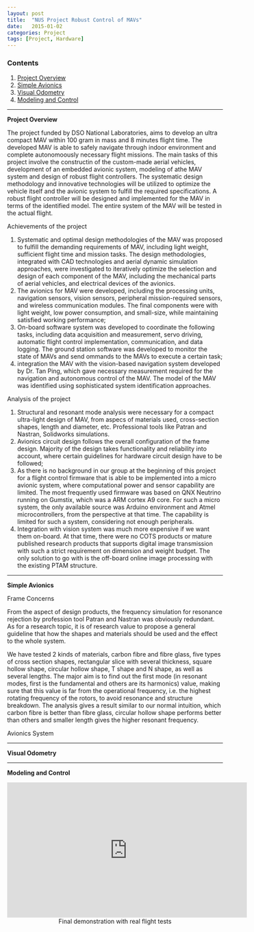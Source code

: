 ```yaml
---
layout: post
title:  "NUS Project Robust Control of MAVs"
date:   2015-01-02
categories: Project
tags: [Project, Hardware]
---
```


### Contents

1. [Project Overview](#project)
2. [Simple Avionics](#avionics)
3. [Visual Odometry](#optical)
4. [Modeling and Control](#control)

___

<a name = "project"></a>

**Project Overview**

The project funded by DSO National Laboratories, aims to develop an ultra compact MAV within 100 gram in mass and 8 minutes flight time. The developed MAV is able to safely navigate through indoor environment and complete autonomoously necessary flight missions. The main tasks of this project involve the constructin of the custom-made aerial vehicles, development of an embedded avionic system, modeling of athe MAV system and design of robust flight controllers. The systematic design methodology and innovative technologies will be utilized to optimize the vehicle itself and the avionic system to fulfill the required specifications. A robust flight controller will be designed and implemented for the MAV in terms of the identified model. The entire system of the MAV will be tested in the actual flight.

Achievements of the project

1. Systematic and optimal design methodologies of the MAV was proposed to fulfill the demanding requirements of MAV, including light weight, sufficient flight time and mission tasks. The design methodologies, integrated with CAD technologies and aerial dynamic simulation approaches, were investigated to iteratively optimize the selection and design of each component of the MAV, including the mechanical parts of aerial vehicles,
and electrical devices of the avionics.
2. The avionics for MAV were developed, including the processing units,
navigation sensors, vision sensors, peripheral mission-required sensors,
and wireless communication modules. The final components were with light weight, low power consumption, and small-size, while maintaining satisfied working performance;
3. On-board software system was developed to coordinate the following
tasks, including data acquisition and measurement, servo driving, automatic flight control implementation, communication, and data logging. The ground station software was developed to monitor the state of MAVs and send  ommands to the MAVs to execute a certain task;
4. integration the MAV with the vision-based navigation system developed
by Dr. Tan Ping, which gave necessary measurement required for the navigation and autonomous control of the MAV. The model of the MAV was identified using sophisticated system identification approaches. 

Analysis of the project

1. Structural and resonant mode analysis were necessary for a compact ultra-light design of MAV, from aspecs of materials used, cross-section shapes, length and diameter, etc. Professional tools like Patran and Nastran, Solidworks simulations. 
2. Avionics circuit design follows the overall configuration of the frame design. Majority of the design takes functionality and reliability into account, where certain guidelines for hardware circuit design have to be followed;
3. As there is no background in our group at the beginning of this project for a flight control firmware that is able to be implemented into a micro avionic system, where computational power and sensor capability are limited. The most frequently used firmware was based on QNX Neutrino running on Gumstix, which was a ARM cortex A9 core. For such a micro system, the only available source was Arduino environment and Atmel microcontrollers, from the perspective at that time. The capability is limited for such a system, considering not enough peripherals. 
4. Integration with vision system was much more expensive if we want them on-board. At that time, there were no COTS products or mature published research products that supports digital image transmission with such a strict requirement on dimension and weight budget. The only solution to go with is the off-board online image processing with the existing PTAM structure. 

___

<a name = "avionics"></a>

**Simple Avionics**

Frame Concerns

From the aspect of design products, the frequency simulation for resonance rejection by profession tool Patran and Nastran was obviously redundant. As for a research topic, it is of research value to propose a general guideline that how the shapes and materials should be used and the effect to the whole system.

We have tested 2 kinds of materials, carbon fibre and fibre glass, five types of cross section shapes, rectangular slice with several thickness, square hollow shape, circular hollow shape, T shape and N shape, as well as several lengths. The major aim is to find out the first mode (in resonant modes, first is the fundamental and others are its harmonics) value, making sure that this value is far from the operational frequency, i.e. the highest rotating frequency of the rotors, to avoid resonance and structure breakdown. The analysis gives a result similar to our normal intuition, which carbon fibre is better than fibre glass, circular hollow shape performs better than others and smaller length gives the higher resonant frequency. 

Avionics System

___

<a name = "optical"></a>

**Visual Odometry**

___


<a name = "control"></a>

**Modeling and Control**

<center><iframe width="560" height="315" src="https://www.youtube.com/watch?v=k6hwQ-BYAlE" frameborder="0" allowfullscreen></iframe></center>
<center>Final demonstration with real flight tests</center>
